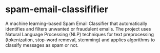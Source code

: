# spam-email-classififier
A machine learning–based Spam Email Classifier that automatically identifies and filters unwanted or fraudulent emails. The project uses Natural Language Processing (NLP) techniques for text preprocessing (tokenization, stop-word removal, stemming) and applies algorithms to classify messages as spam or not.
